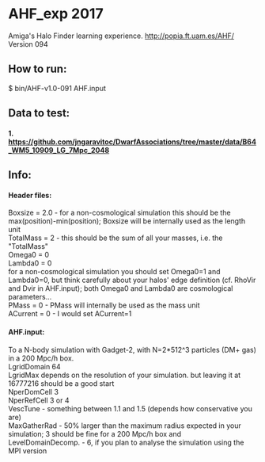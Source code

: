 # AHF_exp 2017
Amiga's Halo Finder learning experience.
http://popia.ft.uam.es/AHF/
Version 094

## How to run: 
$ bin/AHF-v1.0-091 AHF.input 

## Data to test:
#### 1. https://github.com/jngaravitoc/DwarfAssociations/tree/master/data/B64_WM5_10909_LG_7Mpc_2048 

## Info:
#### Header files:
Boxsize = 2.0 - for a non-cosmological simulation this should be the max(position)-min(position); Boxsize will be internally used as the length unit <br/>
TotalMass = 2 - this should be the sum of all your masses, i.e. the "TotalMass" <br/>
Omega0 = 0 <br/>
Lambda0 = 0 <br/>
for a non-cosmological simulation you should set Omega0=1 and Lambda0=0, but think carefully about your halos' edge definition (cf. RhoVir and Dvir in AHF.input); both Omega0 and Lambda0 are cosmological parameters... <br/>
PMass = 0 - PMass will internally be used as the mass unit <br/>
ACurrent = 0 - I would set ACurrent=1 <br/>

#### AHF.input:

To a N-body simulation with Gadget-2, with N=2*512^3 particles (DM+ gas) in a 200 Mpc/h box. <br/> 
LgridDomain 64 <br/>
LgridMax depends on the resolution of your simulation. but leaving it at 16777216 should be a good start<br/> 
NperDomCell 3 <br/>
NperRefCell 3 or 4 <br/>
VescTune - something between 1.1 and 1.5 (depends how conservative you are) <br/>
MaxGatherRad - 50% larger than the maximum radius expected in your simulation; 3 should be fine for a 200 Mpc/h box and <br/> LevelDomainDecomp. - 6, if you plan to analyse the simulation using the MPI version <br/>
